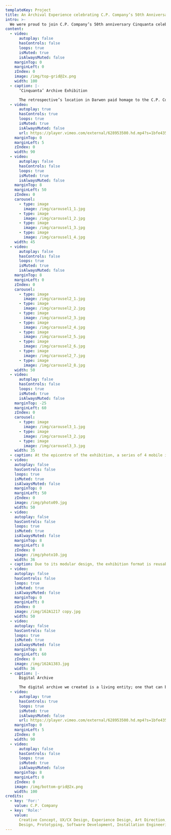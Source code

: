 ```yaml
---
templateKey: Project
title: An Archival Experience celebrating C.P. Company’s 50th Anniversary
intro: >-
  We were proud to join C.P. Company’s 50th anniversary Cinquanta celebrations to help them bring their rich archive to life – in both a physical and digital form. Working with five-decade’s worth of their hybrid urban sportswear, objects, sketches and editorials, we created an interactive spatial archive in a repurposed car park in Darwen, UK, as part of the 2021 British Textile Biennale, as well as a dynamic online archive. A hybrid of physical and digital space, the exhibition offers visitors an embodied experience of the often-hidden brand archive.
content:
  - video:
      autoplay: false
      hasControls: false
      loops: true
      isMuted: true
      isAlwaysMuted: false
    marginTop: 0
    marginLeft: 0
    zIndex: 0
    image: /img/top-grid@2x.png
    width: 100
  - caption: |-
      ‘Cinquanta’ Archive Exhibition

      The retrospective’s location in Darwen paid homage to the C.P. Company’s special relationship with the British working class youth in the north of England who have contributed to its legacy. For 10 days, the car park transformed into a behind-the-scenes look at the brand’s vision. Visitors could explore 65 different garments housed in archive racks, each presented with a scannable Garment Card that allowed them to continue their journey online into the digital archive and its wider ecosystem of related content.
  - video:
      autoplay: true
      hasControls: true
      loops: true
      isMuted: true
      isAlwaysMuted: false
      url: https://player.vimeo.com/external/628953500.hd.mp4?s=1bfe435a8e9b72f21238f8da6f1e0de4b05d5093&profile_id=175
    marginTop: 0
    marginLeft: 5
    zIndex: 0
    width: 90
  - video:
      autoplay: false
      hasControls: false
      loops: true
      isMuted: true
      isAlwaysMuted: false
    marginTop: 8
    marginLeft: 50
    zIndex: 0
    carousel:
      - type: image
        image: /img/carousel1_1.jpg
      - type: image
        image: /img/carousel1_2.jpg
      - type: image
        image: /img/carousel1_3.jpg
      - type: image
        image: /img/carousel1_4.jpg
    width: 45
  - video:
      autoplay: false
      hasControls: false
      loops: true
      isMuted: true
      isAlwaysMuted: false
    marginTop: 8
    marginLeft: 0
    zIndex: 0
    carousel:
      - type: image
        image: /img/carousel2_1.jpg
      - type: image
        image: /img/carousel2_2.jpg
      - type: image
        image: /img/carousel2_3.jpg
      - type: image
        image: /img/carousel2_4.jpg
      - type: image
        image: /img/carousel2_5.jpg
      - type: image
        image: /img/carousel2_6.jpg
      - type: image
        image: /img/carousel2_7.jpg
      - type: image
        image: /img/carousel2_8.jpg
    width: 50
  - video:
      autoplay: false
      hasControls: false
      loops: true
      isMuted: true
      isAlwaysMuted: false
    marginTop: -25
    marginLeft: 60
    zIndex: 0
    carousel:
      - type: image
        image: /img/carousel3_1.jpg
      - type: image
        image: /img/carousel3_2.jpg
      - type: image
        image: /img/carousel3_3.jpg
    width: 35
  - caption: At the epicentre of the exhibition, a series of 4 mobile interactive racks invited visitors to physically explore different chapters of the brand’s story, ‘scrolling’ through an atmospheric sequence of graphics, sketches, patterns and tactile transitions. Acting as an index to the rest of the exhibition, visitors could navigate through C.P. Company’s timeline, set in motion by the mobile archive racks. Encompassing the brand’s latest chapter – a collaboration with adidas Spezial designed by Darwen local Gary Aspden – the space also hosts a photo booth where visitors can have their portraits taken by photographer Neil Bedford, feeding back into the future of the archive.
  - video:
    autoplay: false
    hasControls: false
    loops: true
    isMuted: true
    isAlwaysMuted: false
    marginTop: 0
    marginLeft: 50
    zIndex: 0
    image: /img/photo09.jpg
    width: 50
  - video:
    autoplay: false
    hasControls: false
    loops: true
    isMuted: true
    isAlwaysMuted: false
    marginTop: 8
    marginLeft: 8
    zIndex: 0
    image: /img/photo10.jpg
    width: 36
  - caption: Due to its modular design, the exhibition format is reusable, premiering at Pitti Uomo in June 2021 as a smaller installation, with plans to travel to more locations in the future.
  - video:
    autoplay: false
    hasControls: false
    loops: true
    isMuted: true
    isAlwaysMuted: false
    marginTop: 0
    marginLeft: 0
    zIndex: 0
    image: /img/162A1217 copy.jpg
    width: 50
  - video:
    autoplay: false
    hasControls: false
    loops: true
    isMuted: true
    isAlwaysMuted: false
    marginTop: 8
    marginLeft: 60
    zIndex: 0
    image: /img/162A1383.jpg
    width: 36
  - caption: |-
      Digital Archive

      The digital archive we created is a living entity; one that can be added to in years to come and accessed by anyone in the world. Preserving the brand’s process-based vision, visitors can journey through the archive as founder Massimo Osti himself might have used it. Each artefact is of equal importance, grouped together on the landing page yet navigable using a filter-system. Clicking on an object leads you on a deep-dive into its life-story, from pre-production research to how it’s worn on the streets today. Informed by the brand’s material processes, the website transitions reference the tactility of each artefact, inviting visitors to feel the garments as well as read about them.
  - video:
      autoplay: true
      hasControls: true
      loops: true
      isMuted: true
      isAlwaysMuted: false
      url: https://player.vimeo.com/external/628953500.hd.mp4?s=1bfe435a8e9b72f21238f8da6f1e0de4b05d5093&profile_id=175
    marginTop: 0
    marginLeft: 5
    zIndex: 0
    width: 90
  - video:
      autoplay: false
      hasControls: false
      loops: true
      isMuted: true
      isAlwaysMuted: false
    marginTop: 8
    marginLeft: 0
    zIndex: 0
    image: /img/bottom-grid@2x.png
    width: 100
credits:
  - key: 'For:'
    value: C.P. Company
  - key: 'Role:'
    value:
      Creative Concept, UX/CX Design, Experience Design, Art Direction, Spatial
      Design, Prototyping, Software Development, Installation Engineering, Research
---
```

